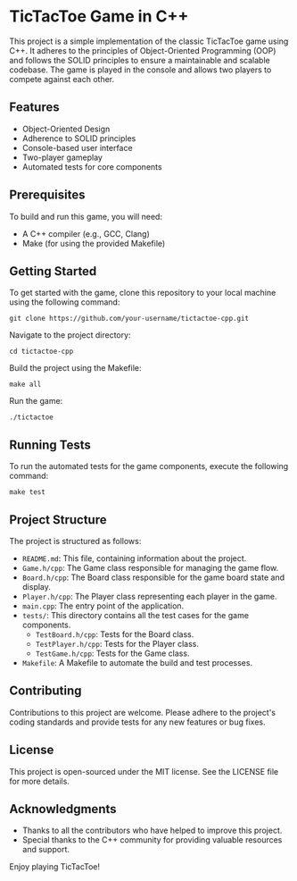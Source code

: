 # TicTacToe Game in C++

This project is a simple implementation of the classic TicTacToe game using C++. It adheres to the principles of Object-Oriented Programming (OOP) and follows the SOLID principles to ensure a maintainable and scalable codebase. The game is played in the console and allows two players to compete against each other.

## Features

- Object-Oriented Design
- Adherence to SOLID principles
- Console-based user interface
- Two-player gameplay
- Automated tests for core components

## Prerequisites

To build and run this game, you will need:

- A C++ compiler (e.g., GCC, Clang)
- Make (for using the provided Makefile)

## Getting Started

To get started with the game, clone this repository to your local machine using the following command:

```
git clone https://github.com/your-username/tictactoe-cpp.git
```

Navigate to the project directory:

```
cd tictactoe-cpp
```

Build the project using the Makefile:

```
make all
```

Run the game:

```
./tictactoe
```

## Running Tests

To run the automated tests for the game components, execute the following command:

```
make test
```

## Project Structure

The project is structured as follows:

- `README.md`: This file, containing information about the project.
- `Game.h/cpp`: The Game class responsible for managing the game flow.
- `Board.h/cpp`: The Board class responsible for the game board state and display.
- `Player.h/cpp`: The Player class representing each player in the game.
- `main.cpp`: The entry point of the application.
- `tests/`: This directory contains all the test cases for the game components.
  - `TestBoard.h/cpp`: Tests for the Board class.
  - `TestPlayer.h/cpp`: Tests for the Player class.
  - `TestGame.h/cpp`: Tests for the Game class.
- `Makefile`: A Makefile to automate the build and test processes.

## Contributing

Contributions to this project are welcome. Please adhere to the project's coding standards and provide tests for any new features or bug fixes.

## License

This project is open-sourced under the MIT license. See the LICENSE file for more details.

## Acknowledgments

- Thanks to all the contributors who have helped to improve this project.
- Special thanks to the C++ community for providing valuable resources and support.

Enjoy playing TicTacToe!
